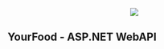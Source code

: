 <p align="center"><a href="http://academy.telerik.com/"><img src="http://newbusiness.bg/content/2014/9/25/ad7ffe963687c817362beb2b4764e2771049088064.jpeg" /></a></p>


## YourFood - ASP.NET WebAPI

